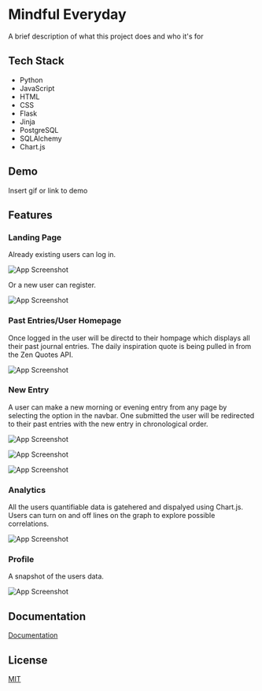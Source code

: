 # Mindful Everyday

A brief description of what this project does and who it's for

## Tech Stack

- Python
- JavaScript
- HTML
- CSS
- Flask
- Jinja
- PostgreSQL
- SQLAlchemy
- Chart.js

## Demo

Insert gif or link to demo

## Features

### Landing Page

Already existing users can log in.

![App Screenshot](/template/landing.png)

Or a new user can register.

![App Screenshot](https://via.placeholder.com/468x300?text=App+Screenshot+Here)

### Past Entries/User Homepage

Once logged in the user will be directd to their hompage which displays all their past journal entries. The daily inspiration quote is being pulled in from the Zen Quotes API.

![App Screenshot](https://via.placeholder.com/468x300?text=App+Screenshot+Here)

### New Entry

A user can make a new morning or evening entry from any page by selecting the option in the navbar. One submitted the user will be redirected to their past entries with the new entry in chronological order.

![App Screenshot](https://via.placeholder.com/468x300?text=App+Screenshot+Here)

![App Screenshot](https://via.placeholder.com/468x300?text=App+Screenshot+Here)

![App Screenshot](https://via.placeholder.com/468x300?text=App+Screenshot+Here)

### Analytics

All the users quantifiable data is gatehered and dispalyed using Chart.js. Users can turn on and off lines on the graph to explore possible correlations.

![App Screenshot](https://via.placeholder.com/468x300?text=App+Screenshot+Here)

### Profile

A snapshot of the users data.

![App Screenshot](https://via.placeholder.com/468x300?text=App+Screenshot+Here)

## Documentation

[Documentation](https://linktodocumentation)

## License

[MIT](https://choosealicense.com/licenses/mit/)
